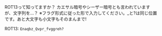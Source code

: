 ROT13って知ってますか？
カエサル暗号やシーザー暗号とも言われていますが、文字列を…？
※フラグ形式に従った形で入力してください。\_と\?は同じ位置です。あと大文字も小文字もそのまんまで!

ROT13: ```Enaqbz_Qvpr_fvggreh?```
